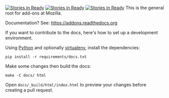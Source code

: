 [![Stories in Ready](https://badge.waffle.io/mozilla/addons.png?label=ready&title=Ready)](https://waffle.io/mozilla/addons)
[![Stories in Ready](https://badge.waffle.io/mozilla/addons.png?label=ready&title=Ready)](https://waffle.io/mozilla/addons)
[![Stories in Ready](https://badge.waffle.io/mozilla/addons.png?label=ready&title=Ready)](https://waffle.io/mozilla/addons)
This is the general root for add-ons at Mozilla.

Documentation? See: https://addons.readthedocs.org

If you want to contribute to the docs, here's how to set up a development
environment.

Using [Python](https://www.python.org/)
and optionally [virtualenv](https://virtualenv.pypa.io/en/latest/),
install the dependencies:

    pip install -r requirements/docs.txt

Make some changes then build the docs:

    make -C docs/ html

Open `docs/_build/html/index.html` to preview your changes before creating a
pull request.
